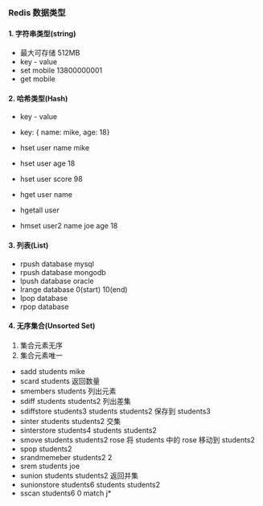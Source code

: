 ### Redis 数据类型

#### 1. 字符串类型(string)

- 最大可存储 512MB
- key - value
- set mobile 13800000001
- get mobile

#### 2. 哈希类型(Hash)

- key - value
- key: { name: mike, age: 18}
- hset user name mike
- hset user age 18
- hset user score 98

- hget user name
- hgetall user
- hmset user2 name joe age 18

#### 3. 列表(List)

- rpush database mysql
- rpush database mongodb
- lpush database oracle
- lrange database 0(start) 10(end)
- lpop database
- rpop database

#### 4. 无序集合(Unsorted Set)

1. 集合元素无序
2. 集合元素唯一

- sadd students mike
- scard students 返回数量
- smembers students 列出元素
- sdiff students students2 列出差集
- sdiffstore students3 students students2 保存到 students3
- sinter students students2 交集
- sinterstore students4 students students2
- smove students students2 rose 将 students 中的 rose 移动到 students2
- spop students2
- srandmemeber students2 2
- srem students joe
- sunion students students2 返回并集
- sunionstore students6 students students2
- sscan students6 0 match j\*
